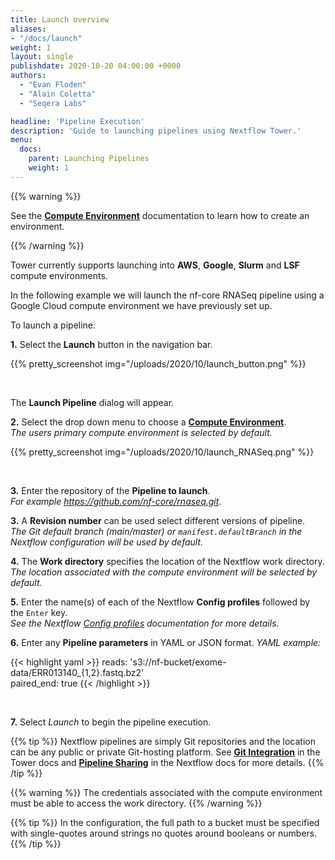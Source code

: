 ```yaml
---
title: Launch overview
aliases:
- "/docs/launch"
weight: 1
layout: single
publishdate: 2020-10-20 04:00:00 +0000
authors:
  - "Evan Floden"
  - "Alain Coletta"
  - "Seqera Labs"

headline: 'Pipeline Execution'
description: 'Guide to launching pipelines using Nextflow Tower.'
menu:
  docs:
    parent: Launching Pipelines
    weight: 1
---
```


{{% warning %}}

See the [**Compute Environment**](/docs/compute-envs) documentation to learn how to create an environment.

{{% /warning %}}

Tower currently supports launching into **AWS**, **Google**, **Slurm** and **LSF** compute environments. 

In the following example we will launch the nf-core RNASeq pipeline using a Google Cloud compute environment we have previously set up.

To launch a pipeline:

**1.** Select the **Launch** button in the navigation bar.

{{% pretty_screenshot img="/uploads/2020/10/launch_button.png" %}}

<br>

The **Launch Pipeline** dialog will appear.

**2.** Select the drop down menu to choose a [**Compute Environment**](/docs/compute-envs/overview).  
*The users primary compute environment is selected by default.*

{{% pretty_screenshot img="/uploads/2020/10/launch_RNASeq.png" %}}

<br>

**3.** Enter the repository of the **Pipeline to launch**.  
*For example https://github.com/nf-core/rnaseq.git*.

**3.** A **Revision number** can be used select different versions of pipeline.  
*The Git default branch (main/master) or `manifest.defaultBranch` in the Nextflow configuration will be used by default.*

**4.** The **Work directory** specifies the location of the Nextflow work directory.  
*The location associated with the compute environment will be selected by default.*

**5.** Enter the name(s) of each of the Nextflow **Config profiles** followed by the `Enter` key.  
*See the Nextflow [Config profiles](https://www.nextflow.io/docs/latest/config.html?highlight=profiles#config-profiles) documentation for more details.*

**6.** Enter any **Pipeline parameters** in YAML or JSON format.
*YAML example:*

{{< highlight yaml >}}
    reads: 's3://nf-bucket/exome-data/ERR013140_{1,2}.fastq.bz2'  
    paired_end: true
{{< /highlight >}}

<br>

**7.** Select *Launch* to begin the pipeline execution.

{{% tip %}}
Nextflow pipelines are simply Git repositories and the location can be any public or private Git-hosting platform. See [**Git Integration**](/docs/git/git-overview) in the Tower docs and [**Pipeline Sharing**](https://www.nextflow.io/docs/latest/sharing.html) in the Nextflow docs for more details.
{{% /tip %}}

{{% warning %}}
The credentials associated with the compute environment must be able to access the work directory.
{{% /warning %}}

{{% tip %}}
In the configuration, the full path to a bucket must be specified with single-quotes around strings no quotes around booleans or numbers.
{{% /tip %}}
